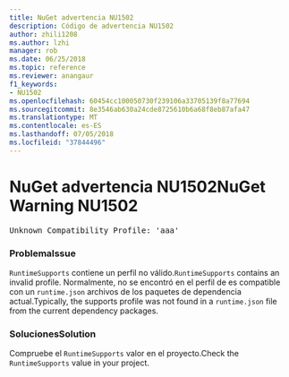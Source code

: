 ```yaml
---
title: NuGet advertencia NU1502
description: Código de advertencia NU1502
author: zhili1208
ms.author: lzhi
manager: rob
ms.date: 06/25/2018
ms.topic: reference
ms.reviewer: anangaur
f1_keywords:
- NU1502
ms.openlocfilehash: 60454cc100050730f239106a33705139f8a77694
ms.sourcegitcommit: 8e3546ab630a24cde8725610b6a68f8eb87afa47
ms.translationtype: MT
ms.contentlocale: es-ES
ms.lasthandoff: 07/05/2018
ms.locfileid: "37844496"
---
```

# <a name="nuget-warning-nu1502"></a><span data-ttu-id="926ad-103">NuGet advertencia NU1502</span><span class="sxs-lookup"><span data-stu-id="926ad-103">NuGet Warning NU1502</span></span>

<pre>Unknown Compatibility Profile: 'aaa'</pre>

### <a name="issue"></a><span data-ttu-id="926ad-104">Problema</span><span class="sxs-lookup"><span data-stu-id="926ad-104">Issue</span></span>
<span data-ttu-id="926ad-105">`RuntimeSupports` contiene un perfil no válido.</span><span class="sxs-lookup"><span data-stu-id="926ad-105">`RuntimeSupports` contains an invalid profile.</span></span> <span data-ttu-id="926ad-106">Normalmente, no se encontró en el perfil de es compatible con un `runtime.json` archivos de los paquetes de dependencia actual.</span><span class="sxs-lookup"><span data-stu-id="926ad-106">Typically, the supports profile was not found in a `runtime.json` file from the current dependency packages.</span></span>

### <a name="solution"></a><span data-ttu-id="926ad-107">Soluciones</span><span class="sxs-lookup"><span data-stu-id="926ad-107">Solution</span></span>
<span data-ttu-id="926ad-108">Compruebe el `RuntimeSupports` valor en el proyecto.</span><span class="sxs-lookup"><span data-stu-id="926ad-108">Check the `RuntimeSupports` value in your project.</span></span>